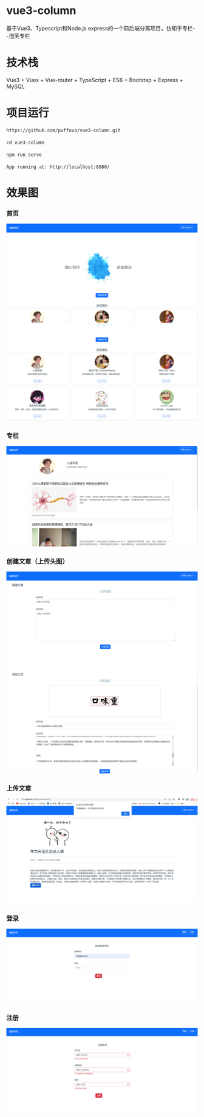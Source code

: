 # vue3-column
基于Vue3、Typescript和Node.js express的一个前后端分离项目，仿知乎专栏--泡芙专栏
# 技术栈
Vue3 + Vuex + Vue-router + TypeScript + ES6 + Bootstap + Express + MySQL
# 项目运行
```
https://github.com/puffovo/vue3-column.git

cd vue3-column

npm run serve

App running at: http://localhost:8080/
```
# 效果图
### 首页
![首页](https://github.com/puffovo/vue3-column/blob/main/Screenshots/1.png)
![首页](https://github.com/puffovo/vue3-column/blob/main/Screenshots/2.png)
### 专栏
![专栏](https://github.com/puffovo/vue3-column/blob/main/Screenshots/3.png)
### 创建文章（上传头图）
![文章](https://github.com/puffovo/vue3-column/blob/main/Screenshots/4.png)
![文章](https://github.com/puffovo/vue3-column/blob/main/Screenshots/5.png)
### 上传文章
![文章](https://github.com/puffovo/vue3-column/blob/main/Screenshots/6.png)
### 登录
![登录](https://github.com/puffovo/vue3-column/blob/main/Screenshots/7.png)
### 注册
![注册](https://github.com/puffovo/vue3-column/blob/main/Screenshots/8.png)


